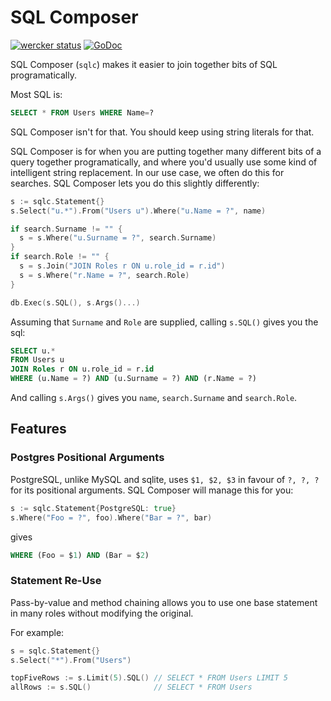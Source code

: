 # SQL Composer

[![wercker status](https://app.wercker.com/status/afe1fcd1c7eb84818df88cd4fe732bad/s/ "wercker status")](https://app.wercker.com/project/bykey/afe1fcd1c7eb84818df88cd4fe732bad) [![GoDoc](https://godoc.org/github.com/mipearson/sqlc?status.png)](https://godoc.org/github.com/mipearson/sqlc)

SQL Composer (`sqlc`) makes it easier to join together bits of SQL programatically.

Most SQL is:

``` sql
SELECT * FROM Users WHERE Name=?
```

SQL Composer isn't for that. You should keep using string literals for that.

SQL Composer is for when you are putting together many different bits of a query together programatically, and where you'd usually use some kind of intelligent string replacement. In our use case, we often do this for searches. SQL Composer lets you do this slightly differently:

``` go
s := sqlc.Statement{}
s.Select("u.*").From("Users u").Where("u.Name = ?", name)

if search.Surname != "" {
  s = s.Where("u.Surname = ?", search.Surname)
}
if search.Role != "" {
  s = s.Join("JOIN Roles r ON u.role_id = r.id")
  s = s.Where("r.Name = ?", search.Role)
}

db.Exec(s.SQL(), s.Args()...)
```

Assuming that `Surname` and `Role` are supplied, calling `s.SQL()` gives you the sql:

``` sql
SELECT u.*
FROM Users u
JOIN Roles r ON u.role_id = r.id
WHERE (u.Name = ?) AND (u.Surname = ?) AND (r.Name = ?)
```

And calling `s.Args()` gives you `name`, `search.Surname` and `search.Role`.

## Features

### Postgres Positional Arguments

PostgreSQL, unlike MySQL and sqlite, uses `$1, $2, $3` in favour of `?, ?, ?` for its positional arguments. SQL Composer will manage this for you:

``` go
s := sqlc.Statement{PostgreSQL: true}
s.Where("Foo = ?", foo).Where("Bar = ?", bar)

```

gives

``` sql
WHERE (Foo = $1) AND (Bar = $2)
```

### Statement Re-Use

Pass-by-value and method chaining allows you to use one base statement in many roles without modifying the original.

For example:

``` go
s = sqlc.Statement{}
s.Select("*").From("Users")

topFiveRows := s.Limit(5).SQL() // SELECT * FROM Users LIMIT 5
allRows := s.SQL()              // SELECT * FROM Users
```
